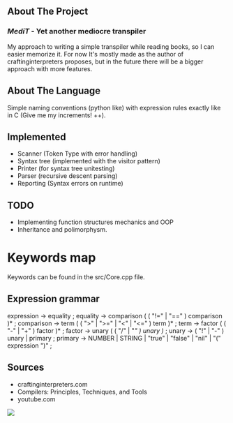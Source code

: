 ## About The Project
### *MediT* - Yet another mediocre transpiler
My approach to writing a simple transpiler while reading books, so I can easier memorize it.
For now It's mostly made as the author of craftinginterpreters proposes, but in the future there will be a bigger approach with more features.

## About The Language
Simple naming conventions (python like) with expression rules exactly like in C (Give me my increments! ++).

## Implemented
- Scanner (Token Type with error handling)
- Syntax tree (implemented with the visitor pattern)
- Printer (for syntax tree unitesting)
- Parser (recursive descent parsing)
- Reporting (Syntax errors on runtime)

## TODO
- Implementing function structures mechanics and OOP
- Inheritance and polimorphysm.


# Keywords map

Keywords can be found in the src/Core.cpp file.

## Expression grammar

expression     → equality ;
equality       → comparison ( ( "!=" | "==" ) comparison )* ;
comparison     → term ( ( ">" | ">=" | "<" | "<=" ) term )* ;
term           → factor ( ( "-" | "+" ) factor )* ;
factor         → unary ( ( "/" | "*" ) unary )* ;
unary          → ( "!" | "-" ) unary
               | primary ;
primary        → NUMBER | STRING | "true" | "false" | "nil"
               | "(" expression ")" ;

## Sources 
- craftinginterpreters.com
- Compilers: Principles, Techniques, and Tools
- youtube.com


<img src="https://media1.giphy.com/media/NLHq5dOtUtOUEjOr7W/giphy.gif?cid=ecf05e475spjqp1xa8l3lbcwziheudrk2pc56hpxyzz5us9k&ep=v1_gifs_search&rid=giphy.gif&ct=g">

